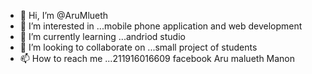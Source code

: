 - 👋 Hi, I’m @AruMlueth
- 👀 I’m interested in ...mobile phone application and web development
- 🌱 I’m currently learning ...andriod studio
- 💞️ I’m looking to collaborate on ...small project of students
- 📫 How to reach me ...211916016609 facebook Aru malueth Manon

<!---
AruMlueth/AruMlueth is a ✨ special ✨ repository because its `README.md` (this file) appears on your GitHub profile.
You can click the Preview link to take a look at your changes.
--->
